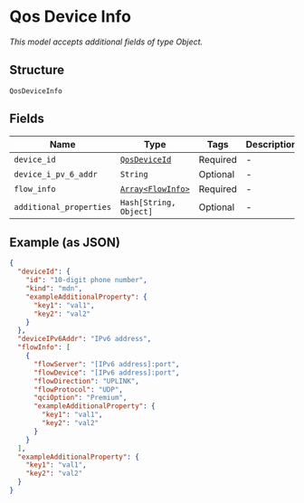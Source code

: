 
# Qos Device Info

*This model accepts additional fields of type Object.*

## Structure

`QosDeviceInfo`

## Fields

| Name | Type | Tags | Description |
|  --- | --- | --- | --- |
| `device_id` | [`QosDeviceId`](../../doc/models/qos-device-id.md) | Required | - |
| `device_i_pv_6_addr` | `String` | Optional | - |
| `flow_info` | [`Array<FlowInfo>`](../../doc/models/flow-info.md) | Required | - |
| `additional_properties` | `Hash[String, Object]` | Optional | - |

## Example (as JSON)

```json
{
  "deviceId": {
    "id": "10-digit phone number",
    "kind": "mdn",
    "exampleAdditionalProperty": {
      "key1": "val1",
      "key2": "val2"
    }
  },
  "deviceIPv6Addr": "IPv6 address",
  "flowInfo": [
    {
      "flowServer": "[IPv6 address]:port",
      "flowDevice": "[IPv6 address]:port",
      "flowDirection": "UPLINK",
      "flowProtocol": "UDP",
      "qciOption": "Premium",
      "exampleAdditionalProperty": {
        "key1": "val1",
        "key2": "val2"
      }
    }
  ],
  "exampleAdditionalProperty": {
    "key1": "val1",
    "key2": "val2"
  }
}
```

